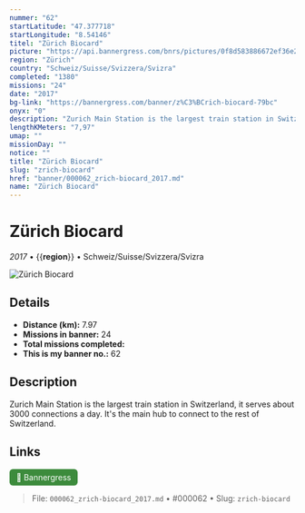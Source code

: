 ```yaml
---
nummer: "62"
startLatitude: "47.377718"
startLongitude: "8.54146"
titel: "Zürich Biocard"
picture: "https://api.bannergress.com/bnrs/pictures/0f8d583886672ef36e28dd0a88fda13f"
region: "Zürich"
country: "Schweiz/Suisse/Svizzera/Svizra"
completed: "1380"
missions: "24"
date: "2017"
bg-link: "https://bannergress.com/banner/z%C3%BCrich-biocard-79bc"
onyx: "0"
description: "Zurich Main Station is the largest train station in Switzerland, it serves about 3000 connections a day. It's the main hub to connect to the rest of Switzerland."
lengthKMeters: "7,97"
umap: ""
missionDay: ""
notice: ""
title: "Zürich Biocard"
slug: "zrich-biocard"
href: "banner/000062_zrich-biocard_2017.md"
name: "Zürich Biocard"
---
```

# Zürich Biocard

*2017* • {{__region__}} • Schweiz/Suisse/Svizzera/Svizra

![Zürich Biocard](https://api.bannergress.com/bnrs/pictures/0f8d583886672ef36e28dd0a88fda13f)



## Details
- **Distance (km):** 7.97
- **Missions in banner:** 24
- **Total missions completed:** 
- **This is my banner no.:** 62



## Description
Zurich Main Station is the largest train station in Switzerland, it serves about 3000 connections a day. It's the main hub to connect to the rest of Switzerland.



## Links
<a href="https://bannergress.com/banner/z%C3%BCrich-biocard-79bc" target="_blank" style="display:inline-block;margin-right:8px;padding:6px 12px;background:#3c8b3c;color:#fff;text-decoration:none;border-radius:6px;">🔗 Bannergress</a>



> File: `000062_zrich-biocard_2017.md` • #000062 • Slug: `zrich-biocard`
